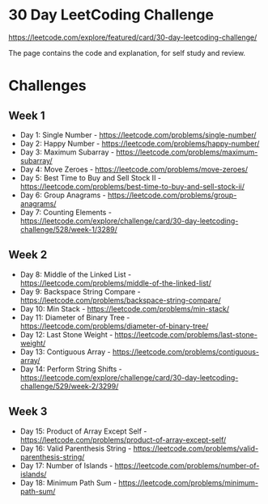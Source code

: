 # 30 Day LeetCoding Challenge
https://leetcode.com/explore/featured/card/30-day-leetcoding-challenge/

The page contains the code and explanation, for self study and review.

# Challenges
## Week 1
- Day 1: Single Number - https://leetcode.com/problems/single-number/
- Day 2: Happy Number - https://leetcode.com/problems/happy-number/
- Day 3: Maximum Subarray - https://leetcode.com/problems/maximum-subarray/
- Day 4: Move Zeroes - https://leetcode.com/problems/move-zeroes/
- Day 5: Best Time to Buy and Sell Stock II - https://leetcode.com/problems/best-time-to-buy-and-sell-stock-ii/
- Day 6: Group Anagrams - https://leetcode.com/problems/group-anagrams/
- Day 7: Counting Elements - https://leetcode.com/explore/challenge/card/30-day-leetcoding-challenge/528/week-1/3289/

## Week 2
- Day 8: Middle of the Linked List - https://leetcode.com/problems/middle-of-the-linked-list/
- Day 9: Backspace String Compare - https://leetcode.com/problems/backspace-string-compare/
- Day 10: Min Stack - https://leetcode.com/problems/min-stack/
- Day 11: Diameter of Binary Tree - https://leetcode.com/problems/diameter-of-binary-tree/
- Day 12: Last Stone Weight - https://leetcode.com/problems/last-stone-weight/
- Day 13: Contiguous Array - https://leetcode.com/problems/contiguous-array/
- Day 14: Perform String Shifts - https://leetcode.com/explore/challenge/card/30-day-leetcoding-challenge/529/week-2/3299/

## Week 3
- Day 15: Product of Array Except Self - https://leetcode.com/problems/product-of-array-except-self/
- Day 16: Valid Parenthesis String - https://leetcode.com/problems/valid-parenthesis-string/
- Day 17: Number of Islands - https://leetcode.com/problems/number-of-islands/
- Day 18: Minimum Path Sum - https://leetcode.com/problems/minimum-path-sum/
